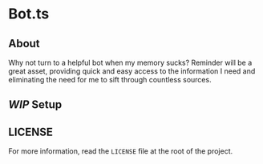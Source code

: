 # Bot.ts

## About

Why not turn to a helpful bot when my memory sucks? 
Reminder will be a great asset, providing quick and easy access to the information 
I need and eliminating the need for me to sift through countless sources. 

## _WIP_ Setup

## LICENSE

For more information, read the `LICENSE` file at the root of the project.
